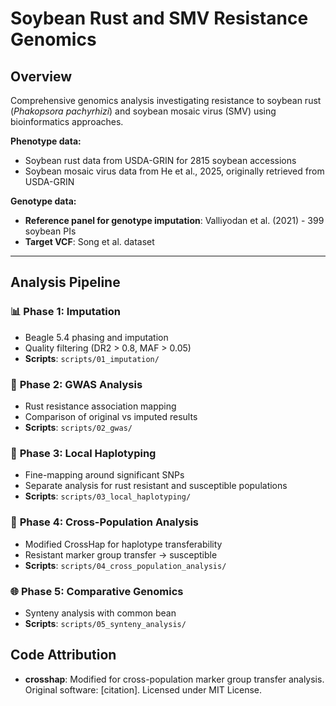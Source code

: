 # Soybean Rust and SMV Resistance Genomics

## Overview
Comprehensive genomics analysis investigating resistance to soybean rust (*Phakopsora pachyrhizi*) and soybean mosaic virus (SMV) using bioinformatics approaches.

**Phenotype data:**
- Soybean rust data from USDA-GRIN for 2815 soybean accessions
- Soybean mosaic virus data from He et al., 2025, originally retrieved from USDA-GRIN

**Genotype data:**
- **Reference panel for genotype imputation**: Valliyodan et al. (2021) - 399 soybean PIs
- **Target VCF**: Song et al. dataset

---

## Analysis Pipeline

### 📊 **Phase 1: Imputation**
- Beagle 5.4 phasing and imputation
- Quality filtering (DR2 > 0.8, MAF > 0.05)
- **Scripts**: `scripts/01_imputation/`

### 🔬 **Phase 2: GWAS Analysis**  
- Rust resistance association mapping
- Comparison of original vs imputed results
- **Scripts**: `scripts/02_gwas/`

### 🧬 **Phase 3: Local Haplotyping**
- Fine-mapping around significant SNPs
- Separate analysis for rust resistant and susceptible populations
- **Scripts**: `scripts/03_local_haplotyping/`

### 🔄 **Phase 4: Cross-Population Analysis**
- Modified CrossHap for haplotype transferability
- Resistant marker group transfer → susceptible 
- **Scripts**: `scripts/04_cross_population_analysis/`

### 🌐 **Phase 5: Comparative Genomics**
- Synteny analysis with common bean
- **Scripts**: `scripts/05_synteny_analysis/`


## Code Attribution

- **crosshap**: Modified for cross-population marker group transfer analysis. Original software: [citation]. Licensed under MIT License.


